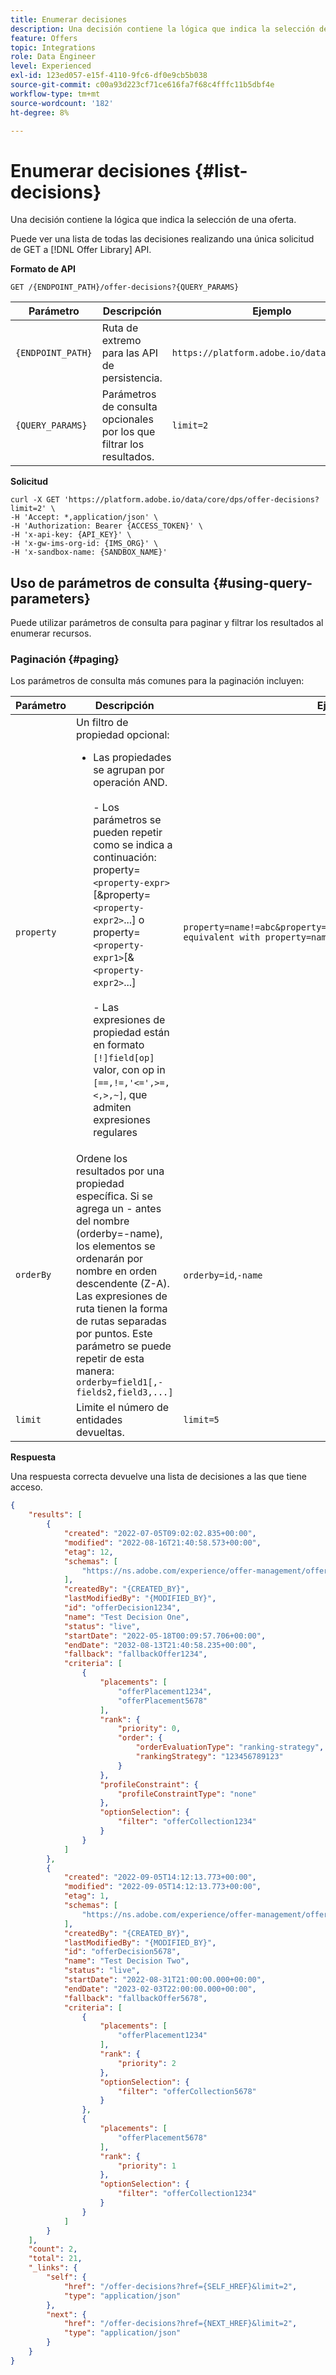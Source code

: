 ```yaml
---
title: Enumerar decisiones
description: Una decisión contiene la lógica que indica la selección de una oferta.
feature: Offers
topic: Integrations
role: Data Engineer
level: Experienced
exl-id: 123ed057-e15f-4110-9fc6-df0e9cb5b038
source-git-commit: c00a93d223cf71ce616fa7f68c4fffc11b5dbf4e
workflow-type: tm+mt
source-wordcount: '182'
ht-degree: 8%

---
```


# Enumerar decisiones {#list-decisions}

Una decisión contiene la lógica que indica la selección de una oferta.

Puede ver una lista de todas las decisiones realizando una única solicitud de GET a [!DNL Offer Library] API.

**Formato de API**

```http
GET /{ENDPOINT_PATH}/offer-decisions?{QUERY_PARAMS}
```

| Parámetro | Descripción | Ejemplo |
| --------- | ----------- | ------- |
| `{ENDPOINT_PATH}` | Ruta de extremo para las API de persistencia. | `https://platform.adobe.io/data/core/dps` |
| `{QUERY_PARAMS}` | Parámetros de consulta opcionales por los que filtrar los resultados. | `limit=2` |

**Solicitud**

```shell
curl -X GET 'https://platform.adobe.io/data/core/dps/offer-decisions?limit=2' \
-H 'Accept: *,application/json' \
-H 'Authorization: Bearer {ACCESS_TOKEN}' \
-H 'x-api-key: {API_KEY}' \
-H 'x-gw-ims-org-id: {IMS_ORG}' \
-H 'x-sandbox-name: {SANDBOX_NAME}'
```

## Uso de parámetros de consulta {#using-query-parameters}

Puede utilizar parámetros de consulta para paginar y filtrar los resultados al enumerar recursos.

### Paginación {#paging}

Los parámetros de consulta más comunes para la paginación incluyen:

| Parámetro | Descripción | Ejemplo |
| --------- | ----------- | ------- |
| `property` | Un filtro de propiedad opcional: <ul><li> Las propiedades se agrupan por operación AND. <br><br> - Los parámetros se pueden repetir como se indica a continuación: property=`<property-expr>`[&amp;property=`<property-expr2>`...] o property=`<property-expr1>`[&amp;`<property-expr2>`...] <br><br> - Las expresiones de propiedad están en formato `[!]field[op]` valor, con op in `[==,!=,'<=',>=,<,>,~]`, que admiten expresiones regulares  </li></ul> | `property=name!=abc&property=id~.*1234.*&property=description equivalent with property=name!=abc,id~.*1234.*,description.` |
| `orderBy` | Ordene los resultados por una propiedad específica. Si se agrega un - antes del nombre (orderby=-name), los elementos se ordenarán por nombre en orden descendente (Z-A). Las expresiones de ruta tienen la forma de rutas separadas por puntos. Este parámetro se puede repetir de esta manera: `orderby=field1[,-fields2,field3,...]` | `orderby=id`,`-name` |
| `limit` | Limite el número de entidades devueltas. | `limit=5` |


**Respuesta**

Una respuesta correcta devuelve una lista de decisiones a las que tiene acceso.

```json
{
    "results": [
        {
            "created": "2022-07-05T09:02:02.835+00:00",
            "modified": "2022-08-16T21:40:58.573+00:00",
            "etag": 12,
            "schemas": [
                "https://ns.adobe.com/experience/offer-management/offer-activity;version=0.8"
            ],
            "createdBy": "{CREATED_BY}",
            "lastModifiedBy": "{MODIFIED_BY}",
            "id": "offerDecision1234",
            "name": "Test Decision One",
            "status": "live",
            "startDate": "2022-05-18T00:09:57.706+00:00",
            "endDate": "2032-08-13T21:40:58.235+00:00",
            "fallback": "fallbackOffer1234",
            "criteria": [
                {
                    "placements": [
                        "offerPlacement1234",
                        "offerPlacement5678"
                    ],
                    "rank": {
                        "priority": 0,
                        "order": {
                            "orderEvaluationType": "ranking-strategy",
                            "rankingStrategy": "123456789123"
                        }
                    },
                    "profileConstraint": {
                        "profileConstraintType": "none"
                    },
                    "optionSelection": {
                        "filter": "offerCollection1234"
                    }
                }
            ]
        },
        {
            "created": "2022-09-05T14:12:13.773+00:00",
            "modified": "2022-09-05T14:12:13.773+00:00",
            "etag": 1,
            "schemas": [
                "https://ns.adobe.com/experience/offer-management/offer-activity;version=0.8"
            ],
            "createdBy": "{CREATED_BY}",
            "lastModifiedBy": "{MODIFIED_BY}",
            "id": "offerDecision5678",
            "name": "Test Decision Two",
            "status": "live",
            "startDate": "2022-08-31T21:00:00.000+00:00",
            "endDate": "2023-02-03T22:00:00.000+00:00",
            "fallback": "fallbackOffer5678",
            "criteria": [
                {
                    "placements": [
                        "offerPlacement1234"
                    ],
                    "rank": {
                        "priority": 2
                    },
                    "optionSelection": {
                        "filter": "offerCollection5678"
                    }
                },
                {
                    "placements": [
                        "offerPlacement5678"
                    ],
                    "rank": {
                        "priority": 1
                    },
                    "optionSelection": {
                        "filter": "offerCollection1234"
                    }
                }          
            ]
        }
    ],
    "count": 2,
    "total": 21,
    "_links": {
        "self": {
            "href": "/offer-decisions?href={SELF_HREF}&limit=2",
            "type": "application/json"
        },
        "next": {
            "href": "/offer-decisions?href={NEXT_HREF}&limit=2",
            "type": "application/json"
        }
    }
}
```
